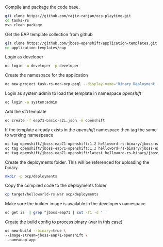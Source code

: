 Compile and package the code base.

```sh
git clone https://github.com/rajiv-ranjan/ocp-playtime.git
cd tasks-rs
mvn clean package 
```

Get the EAP template collection from github 

```sh
git clone https://github.com/jboss-openshift/application-templates.git
cd application-templates/eap
```
Login as developer

```sh
oc login -u developer -p developer
```

Create the namespace for the application

```sh
oc new-project task-rs-non-ocp-psql --display-name="Binary Deployment - Task list management where postgresql resides outside ocp"
```

Login as system:admin to load the template in namespace *openshift* 

```sh 
oc login -u system:admin
```
Add the s2i template

```sh
oc create -f eap71-basic-s2i.json -n openshift
```

If the template already exists in the *openshift* namespace then tag the same to working namespeace

```sh
oc tag openshift/jboss-eap71-openshift:1.2 helloword-rs-binary/jboss-eap71-openshift:1.2
oc tag openshift/jboss-eap71-openshift:1.3 helloword-rs-binary/jboss-eap71-openshift:1.3
oc tag openshift/jboss-eap71-openshift:latest helloword-rs-binary/jboss-eap71-openshift:latest
```
Create the deployments folder. This will be referenced for uploading the binary.

```sh
mkdir -p ocp/deployments
```
Copy the compiled code to the deployments folder

```sh
cp target/helloworld-rs.war ocp/deployments
```

Make sure the builder image is available in the developers namespace.

```sh
oc get is  | grep ^jboss-eap71 | cut -f1 -d ' '
```

Create the build config to process binary (war in this case)

```sh
oc new-build --binary=true \                                                                                                                                 
--image-stream=jboss-eap71-openshift \
--name=eap-app
```
